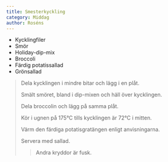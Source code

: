 ```yaml
---
title: Smesterkyckling
category: Middag
author: Roséns
---
```


- Kycklingfiler
- Smör
- Holiday-dip-mix
- Broccoli
- Färdig potatissallad
- Grönsallad

> Dela kycklingen i mindre bitar och lägg i en plåt.
> 
> Smält smöret, bland i dip-mixen och häll över kycklingen.
> 
> Dela broccolin och lägg på samma plåt.
> 
> Kör i ugnen på 175°C tills kycklingen är 72°C i mitten.
> 
> Värm den färdiga potatisgratängen enligt anvisningarna.
> 
> Servera med sallad.
>
> > Andra kryddor är fusk.
